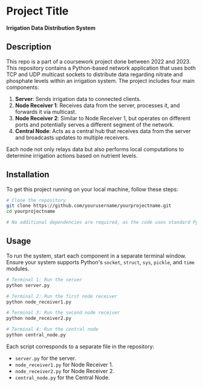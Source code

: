 
# Project Title
**Irrigation Data Distribution System**

## Description
This repo is a part of a coursework project done between 2022 and 2023.
This repository contains a Python-based network application that uses both TCP and UDP multicast sockets to distribute data regarding nitrate and phosphate levels within an irrigation system. The project includes four main components:
1. **Server**: Sends irrigation data to connected clients.
2. **Node Receiver 1**: Receives data from the server, processes it, and forwards it via multicast.
3. **Node Receiver 2**: Similar to Node Receiver 1, but operates on different ports and potentially serves a different segment of the network.
4. **Central Node**: Acts as a central hub that receives data from the server and broadcasts updates to multiple receivers.

Each node not only relays data but also performs local computations to determine irrigation actions based on nutrient levels.

## Installation
To get this project running on your local machine, follow these steps:
```bash
# Clone the repository
git clone https://github.com/yourusername/yourprojectname.git
cd yourprojectname

# No additional dependencies are required, as the code uses standard Python libraries.
```

## Usage
To run the system, start each component in a separate terminal window. Ensure your system supports Python's `socket`, `struct`, `sys`, `pickle`, and `time` modules.

```bash
# Terminal 1: Run the server
python server.py

# Terminal 2: Run the first node receiver
python node_receiver1.py

# Terminal 3: Run the second node receiver
python node_receiver2.py

# Terminal 4: Run the central node
python central_node.py
```

Each script corresponds to a separate file in the repository:
- `server.py` for the server.
- `node_receiver1.py` for Node Receiver 1.
- `node_receiver2.py` for Node Receiver 2.
- `central_node.py` for the Central Node.
